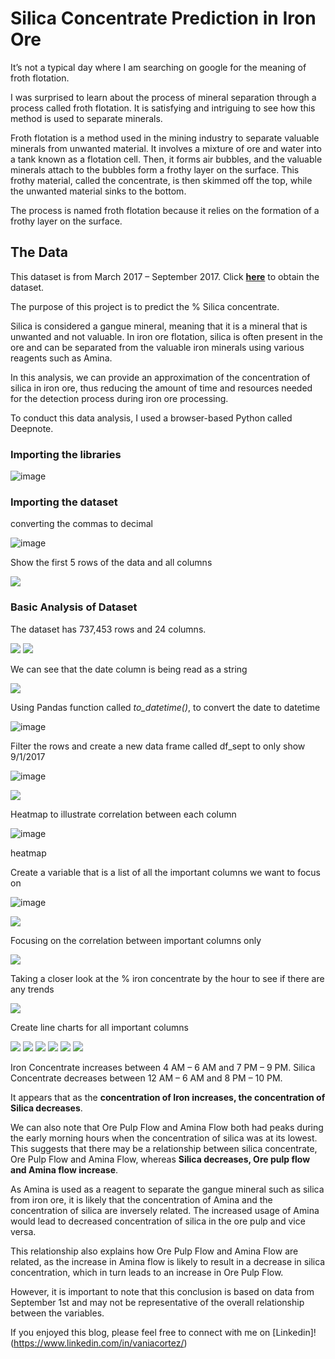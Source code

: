 # Silica Concentrate Prediction in Iron Ore

It’s not a typical day where I am searching on google for the meaning of froth flotation. 

I was surprised to learn about the process of mineral separation through a process called froth flotation. It is satisfying and intriguing to see how this method is used to separate minerals. 

Froth flotation is a method used in the mining industry to separate valuable minerals from unwanted material. It involves a mixture of ore and water into a tank known as a flotation cell. Then, it forms air bubbles, and the valuable minerals attach to the bubbles form a frothy layer on the surface. This frothy material, called the concentrate, is then skimmed off the top, while the unwanted material sinks to the bottom. 

The process is named froth flotation because it relies on the formation of a frothy layer on the surface.

## The Data

This dataset is from March 2017 – September 2017.
Click [**here**](https://www.kaggle.com/datasets/edumagalhaes/quality-prediction-in-a-mining-process?resource=download) to obtain the dataset. 

The purpose of this project is to predict the % Silica concentrate.  

Silica is considered a gangue mineral, meaning that it is a mineral that is unwanted and not valuable. In iron ore flotation, silica is often present in the ore and can be separated from the valuable iron minerals using various reagents such as Amina. 

In this analysis, we can provide an approximation of the concentration of silica in iron ore, thus reducing the amount of time and resources needed for the detection process during iron ore processing.

To conduct this data analysis, I used a browser-based Python called Deepnote. 

### Importing the libraries

![image](https://user-images.githubusercontent.com/120342460/215173547-d03e27a4-2b9f-43b6-a910-6be32103a4ad.png)

### Importing the dataset
converting the commas to decimal

![image](https://user-images.githubusercontent.com/120342460/215173740-1bb24719-2666-482a-8549-5790426bddad.png)

Show the first 5 rows of the data and all columns

<img src="images/df2.png?raw=true"/>

### Basic Analysis of Dataset

The dataset has 737,453 rows and 24 columns.

<img src="images/df3.png?raw=true"/>

<img src="images/df4.png?raw=true"/>

We can see that the date column is being read as a string

<img src="images/df5.png?raw=true"/>

Using Pandas function called *to_datetime()*, to convert the date to datetime

![image](https://user-images.githubusercontent.com/120342460/215181974-c70862f5-375e-4edb-9be4-2bef05572002.png)

Filter the rows and create a new data frame called df_sept to only show 9/1/2017

![image](https://user-images.githubusercontent.com/120342460/215182197-29c7c4aa-9383-4d9c-96d3-faec32be0a02.png)

<img src="images/df8.png?raw=true"/>

Heatmap to illustrate correlation between each column

![image](https://user-images.githubusercontent.com/120342460/215182349-1570323f-2545-4fbd-a19a-ebb8ea49f125.png)

heatmap

Create a variable that is a list of all the important columns we want to focus on

![image](https://user-images.githubusercontent.com/120342460/215182509-365852f5-cc82-4f05-9b6d-fae7b93ca82b.png)

<img src="images/df12.png?raw=true"/>

Focusing on the correlation between important columns only

<img src="images/df13.png?raw=true"/>

Taking a closer look at the % iron concentrate by the hour to see if there are any trends

<img src="images/df14.png?raw=true"/>

Create line charts for all important columns 

<img src="images/df15.png?raw=true"/>

<img src="images/df16.png?raw=true"/>

<img src="images/df17.png?raw=true"/>

<img src="images/df18.png?raw=true"/>

<img src="images/df19.png?raw=true"/>

<img src="images/df20.png?raw=true"/>

Iron Concentrate increases between 4 AM – 6 AM and 7 PM – 9 PM. 
Silica Concentrate decreases between 12 AM – 6 AM and 8 PM – 10 PM. 

It appears that as the **concentration of Iron increases, the concentration of Silica decreases**. 

We can also note that Ore Pulp Flow and Amina Flow both had peaks during the early morning hours when the concentration of silica was at its lowest. This suggests that there may be a relationship between silica concentrate, Ore Pulp Flow and Amina Flow, whereas **Silica decreases, Ore pulp flow and Amina flow increase**. 

As Amina is used as a reagent to separate the gangue mineral such as silica from iron ore, it is likely that the concentration of Amina and the concentration of silica are inversely related. The increased usage of Amina would lead to decreased concentration of silica in the ore pulp and vice versa. 

This relationship also explains how Ore Pulp Flow and Amina Flow are related, as the increase in Amina flow is likely to result in a decrease in silica concentration, which in turn leads to an increase in Ore Pulp Flow.

However, it is important to note that this conclusion is based on data from September 1st and may not be representative of the overall relationship between the variables. 

If you enjoyed this blog, please feel free to connect with me on [Linkedin]!(https://www.linkedin.com/in/vaniacortez/) 







